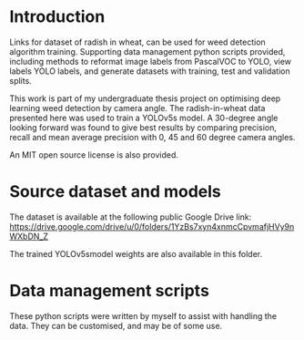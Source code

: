# Introduction
Links for dataset of radish in wheat, can be used for weed detection algorithm training.  Supporting data management python scripts provided, including methods to reformat image labels from PascalVOC to YOLO, view labels YOLO labels, and generate datasets with training, test and validation splits.

This work is part of my undergraduate thesis project on optimising deep learning weed detection by camera angle.  The radish-in-wheat data presented here was used to train a YOLOv5s model.  A 30-degree angle looking forward was found to give best results by comparing precision, recall and mean average precision with 0, 45 and 60 degree camera angles.

An MIT open source license is also provided.


# Source dataset and models
The dataset is available at the following public Google Drive link: https://drive.google.com/drive/u/0/folders/1YzBs7xyn4xnmcCpvmafjHVy9nWXbDN_Z

The trained YOLOv5smodel weights are also available in this folder.

# Data management scripts
These python scripts were written by myself to assist with handling the data.  They can be customised, and may be of some use.
